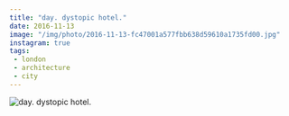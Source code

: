 ```yaml
---
title: "day. dystopic hotel."
date: 2016-11-13
image: "/img/photo/2016-11-13-fc47001a577fbb638d59610a1735fd00.jpg"
instagram: true
tags:
 - london
 - architecture
 - city
---
```


![day. dystopic hotel.](/img/photo/2016-11-13-fc47001a577fbb638d59610a1735fd00.jpg)
